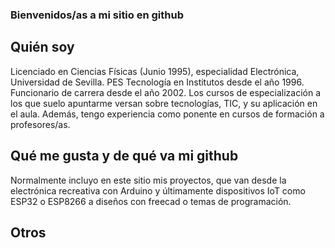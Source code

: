 ### Bienvenidos/as a mi sitio en github

## Quién soy

Licenciado en Ciencias Físicas (Junio 1995), especialidad Electrónica, Universidad de Sevilla. PES Tecnología en Institutos desde el año 1996. Funcionario de carrera desde el año 2002. Los cursos de especialización a los que suelo apuntarme versan sobre tecnologías, TIC, y su aplicación en el aula. Además, tengo experiencia como ponente en cursos de formación a profesores/as. 

## Qué me gusta y de qué va mi github

Normalmente incluyo en este sitio mis proyectos, que van desde la electrónica recreativa con Arduino y últimamente dispositivos IoT como ESP32 o ESP8266 a diseños con freecad o temas de programación. 

## Otros

<!--
**agrgal/agrgal** is a ✨ _special_ ✨ repository because its `README.md` (this file) appears on your GitHub profile.

Here are some ideas to get you started:

- 🔭 I’m currently working on ...
- 🌱 I’m currently learning ...
- 👯 I’m looking to collaborate on ...
- 🤔 I’m looking for help with ...
- 💬 Ask me about ...
- 📫 How to reach me: ...
- 😄 Pronouns: ...
- ⚡ Fun fact: ...
-->
